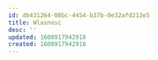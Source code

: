 ```yaml
---
id: db431264-08bc-4454-b37b-0e32afd213e5
title: Wlasnosc
desc: ''
updated: 1608917942918
created: 1608917942918
---
```


